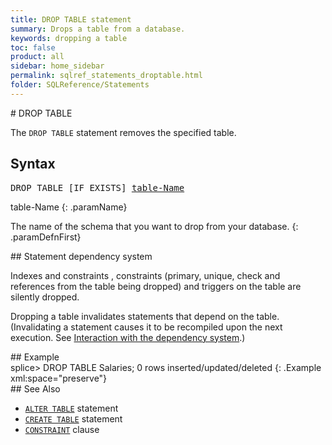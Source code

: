 ```yaml
---
title: DROP TABLE statement
summary: Drops a table from a database.
keywords: dropping a table
toc: false
product: all
sidebar: home_sidebar
permalink: sqlref_statements_droptable.html
folder: SQLReference/Statements
---
```

<section>
<div class="TopicContent" data-swiftype-index="true" markdown="1">
# DROP TABLE

The `DROP TABLE` statement removes the specified table.

## Syntax

<div class="fcnWrapperWide"><pre class="FcnSyntax">
DROP TABLE [IF EXISTS] <a href="sqlref_identifiers_types.html#TableName">table-Name</a></pre>

</div>
<div class="paramList" markdown="1">
table-Name
{: .paramName}

The name of the schema that you want to drop from your database.
{: .paramDefnFirst}

</div>
<div markdown="1">
## Statement dependency system

Indexes and constraints , constraints (primary, unique, check and
references from the table being dropped) and triggers on the table are
silently dropped.

Dropping a table invalidates statements that depend on the table.
(Invalidating a statement causes it to be recompiled upon the next
execution. See [Interaction with the dependency
system](sqlref_statements_interactions.html).)

</div>
## Example

<div class="preWrapper" markdown="1">
    splice> DROP TABLE Salaries;
    0 rows inserted/updated/deleted
{: .Example xml:space="preserve"}

</div>
## See Also

* [`ALTER TABLE`](sqlref_statements_update.html) statement
* [`CREATE TABLE`](sqlref_statements_createtable.html) statement
* [`CONSTRAINT`](sqlref_clauses_constraint.html) clause

</div>
</section>
